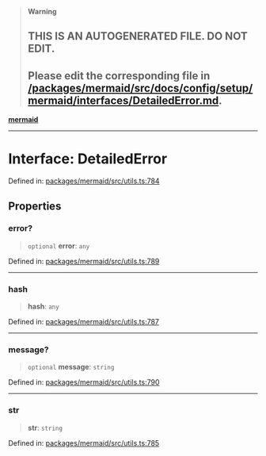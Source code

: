 > **Warning**
>
> ## THIS IS AN AUTOGENERATED FILE. DO NOT EDIT.
>
> ## Please edit the corresponding file in [/packages/mermaid/src/docs/config/setup/mermaid/interfaces/DetailedError.md](../../../../../packages/mermaid/src/docs/config/setup/mermaid/interfaces/DetailedError.md).

[**mermaid**](../../README.md)

---

# Interface: DetailedError

Defined in: [packages/mermaid/src/utils.ts:784](https://github.com/mermaid-js/mermaid/blob/master/packages/mermaid/src/utils.ts#L784)

## Properties

### error?

> `optional` **error**: `any`

Defined in: [packages/mermaid/src/utils.ts:789](https://github.com/mermaid-js/mermaid/blob/master/packages/mermaid/src/utils.ts#L789)

---

### hash

> **hash**: `any`

Defined in: [packages/mermaid/src/utils.ts:787](https://github.com/mermaid-js/mermaid/blob/master/packages/mermaid/src/utils.ts#L787)

---

### message?

> `optional` **message**: `string`

Defined in: [packages/mermaid/src/utils.ts:790](https://github.com/mermaid-js/mermaid/blob/master/packages/mermaid/src/utils.ts#L790)

---

### str

> **str**: `string`

Defined in: [packages/mermaid/src/utils.ts:785](https://github.com/mermaid-js/mermaid/blob/master/packages/mermaid/src/utils.ts#L785)
